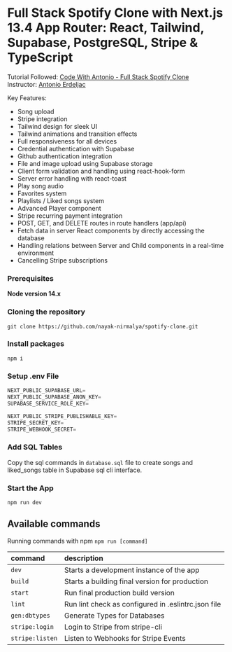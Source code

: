 # Full Stack Spotify Clone with Next.js 13.4 App Router: React, Tailwind, Supabase, PostgreSQL, Stripe & TypeScript

Tutorial Followed: [Code With Antonio - Full Stack Spotify Clone](https://youtu.be/2aeMRB8LL4o)
<br>
Instructor: [Antonio Erdeljac](https://github.com/antonioerdeljac)

Key Features:

- Song upload
- Stripe integration
- Tailwind design for sleek UI
- Tailwind animations and transition effects
- Full responsiveness for all devices
- Credential authentication with Supabase
- Github authentication integration
- File and image upload using Supabase storage
- Client form validation and handling using react-hook-form
- Server error handling with react-toast
- Play song audio
- Favorites system
- Playlists / Liked songs system
- Advanced Player component
- Stripe recurring payment integration
- POST, GET, and DELETE routes in route handlers (app/api)
- Fetch data in server React components by directly accessing the database
- Handling relations between Server and Child components in a real-time environment
- Cancelling Stripe subscriptions

### Prerequisites

**Node version 14.x**

### Cloning the repository

```shell
git clone https://github.com/nayak-nirmalya/spotify-clone.git
```

### Install packages

```shell
npm i
```

### Setup .env File

```js
NEXT_PUBLIC_SUPABASE_URL=
NEXT_PUBLIC_SUPABASE_ANON_KEY=
SUPABASE_SERVICE_ROLE_KEY=

NEXT_PUBLIC_STRIPE_PUBLISHABLE_KEY=
STRIPE_SECRET_KEY=
STRIPE_WEBHOOK_SECRET=
```

### Add SQL Tables

Copy the sql commands in `database.sql` file to create songs and liked_songs table in Supabase sql cli interface.

### Start the App

```shell
npm run dev
```

## Available commands

Running commands with npm `npm run [command]`

| command         | description                                         |
| :-------------- | :-------------------------------------------------- |
| `dev`           | Starts a development instance of the app            |
| `build`         | Starts a building final version for production      |
| `start`         | Run final production build version                  |
| `lint`          | Run lint check as configured in .eslintrc.json file |
| `gen:dbtypes`   | Generate Types for Databases                        |
| `stripe:login`  | Login to Stripe from stripe-cli                     |
| `stripe:listen` | Listen to Webhooks for Stripe Events                |
